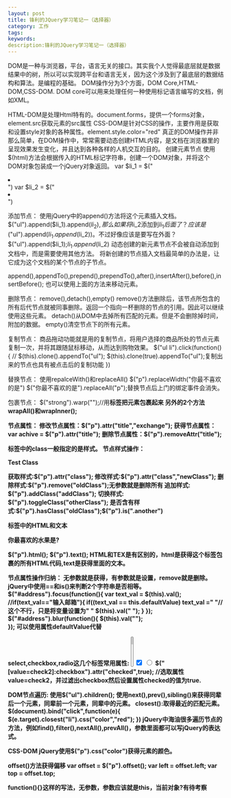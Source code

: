 ```yaml
---
layout: post
title: 锋利的JQuery学习笔记一（选择器）
category: 工作
tags: 
keywords: 
description:锋利的JQuery学习笔记一（选择器） 
---
```




DOM是一种与浏览器，平台，语言无关的接口。其实我个人觉得最底层就是数据结果中的树，所以可以实现跨平台和语言无关，因为这个涉及到了最底层的数据结构和算法。是编程的基础。
DOM操作分为3个方面，DOM Core,HTML-DOM,CSS-DOM.
DOM core可以用来处理任何一种使用标记语言编写的文档，例如XML。

HTML-DOM是处理Html特有的。document.forms，提供一个forms对象，element.src获取元素的src属性
CSS-DOM是针对CSS的操作，主要作用是获取和设置style对象的各种属性。element.style.color="red"
真正的DOM操作并非那么简单，在DOM操作中，常常需要动态创建HTML内容，是文档在浏览器里的呈现效果发生变化，并且达到各种各样的人机交互的目的。
创建元素节点
使用$(html)方法会根据传入的HTML标记字符串，创建一个DOM对象，并将这个DOM对象包装成一个jQuery对象返回。
var $li_1 = $("<li></li>")
var $li_2 = $("<li></li>")

添加节点：
使用jQuery中的append()方法将这个元素插入文档。
$("ul").append($li_1).append($li_2),那么如果将$li_2添加到$li_1后面了？应该是$("ul").append($li_1.append($li_2))。不过好像应该是要写在外面？$("ul").append($li_1);$li_1.append($li_2)
动态创建的新元素节点不会被自动添加到文档中，而是需要使用其他方法。
将新创建的节点插入文档最简单的办法是，让它成为这个文档的某个节点的子节点。

append(),appendTo(),prepend(),prependTo(),after(),insertAfter(),before(),insertBefore();
也可以使用上面的方法来移动元素。

删除节点：
remove(),detach(),empty()
remove()方法删除后，该节点所包含的所有后代节点就被同事删除。返回一个指向一杯删除的节点的引用。因此可以继续使用这些元素。
detach()从DOM中去掉所有匹配的元素。但是不会删除掉时间，附加的数据。
empty()清空节点下的所有元素。


复制节点：
商品拖动功能就是用的复制节点，将用户选择的商品所处的节点元素复制一次，并将其跟随鼠标移动，从而达到购物效果。
$("ul li").click(function(){
   //  $(this).clone().appendTo("ul"); 
     $(this).clone(true).appendTo("ul");复制出来的节点也具有被点击后的复制功能
})

替换节点：
使用repalceWith()和replaceAll()
$("p").replaceWidth("你最不喜欢的是")
$("你最不喜欢的是").replaceAll("p");替换节点后上门的绑定事件会消失。

包裹节点：
$("strong").warp("<b></b>");//用<b>标签把<strong>元素包裹起来
另外的2个方法wrapAll()和wrapInner();

节点属性：
修改节点属性：$("p").attr("title","exchange");
获得节点属性：var achive = $("p").attr("title");
删除节点属性：$("p").removeAttr("title");

标签中的class一般指定的是样式。
节点样式操作：
<p class="oldClass">Test Class</p>
获取样式:$("p").attr("class");
修改样式:$("p").attr("class","newClass");
删除样式:$("p").remove("oldClass");无参数就是删除所有
追加样式: $("p").addClass("addClass");
切换样式: $("p").toggleClass("otherClass");
是否含有样式:$("p").hasClass("oldClass");$("p").is(".another")

标签中的HTML和文本
<p title="选择你最喜欢的水果." ><strong>你最喜欢的水果是?</strong></p>
$("p").html();
$("p").text();
HTML和TEX是有区别的，html是获得这个标签包裹的所有HTML代码,text是获得里面的文本。


节点属性操作归纳：
无参数就是获得，有参数就是设置，remove就是删除。
jQuery中使用==和is()来判断2个字符串是否相等。
$("#address").focus(function(){
     var text_val = $(this).val();
     //if(text_val=="输入邮箱"){
     if((text_val == this.defaultValue)
          text_val =" "//这个不行，只是将变量设置为" "
          $(this).val(" ");
     }
});
$("#address").blur(function(){
     $(this).val("");     
});
可以使用属性defaultValue代替

select,checkbox,radio这几个标签常用属性:
<select multiple="multiple">
     <option selected="selected"></option>
</select>
<input type="checkbox" checked="checked"/>
<input type="radio"/>
$("[value=check2]:checkbox").attr("checked",true);
//选取属性value=check2，并过滤出checkbox然后设置属性checked的值为true.


DOM节点遍历:
使用$("ul").children();
使用next(),prev(),sibling()来获得同辈后一个元素，同辈前一个元素，同辈中的元素。
closest():取得最近的匹配元素。
$(document).bind("click",function(e){
     $(e.target).closest("li").css("color","red");
})
jQuery中海油很多遍历节点的方法，例如find(),filter(),nextAll(),prevAll()，参数里面都可以写jQuery的表达式。

CSS-DOM
jQuery使用$("p").css("color")获得元素的颜色。

offset()方法获得偏移
var offset = $("p").offset();
var left = offset.left;
var top = offset.top;




function(){}这样的写法，无参数，参数应该就是this，当前对象?有待考察


